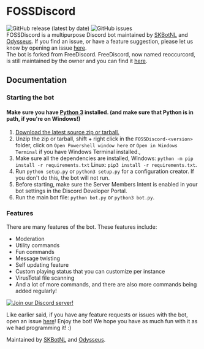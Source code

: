 # FOSSDiscord
![GitHub release (latest by date)](https://img.shields.io/github/v/release/FOSS-Devs/fossdiscord?style=for-the-badge) ![GitHub issues](https://img.shields.io/github/issues/FOSS-Devs/fossdiscord?style=for-the-badge)\
FOSSDiscord is a multipurpose Discord bot maintained by [SKBotNL](https://github.com/SKBotNL) and [Odysseus](https://github.com/Odysseus443). If you find an issue, or have a feature suggestion, please let us know by opening an issue [here](https://github.com/FOSS-Devs/FOSSDiscord/issues).\
The bot is forked from FreeDiscord. FreeDiscord, now named reoccurcord, is still maintained by the owner and you can find it [here](https://github.com/reoccurcat/reoccurcord).

## Documentation

### Starting the bot
#### Make sure you have [Python 3](https://www.python.org/downloads/) installed. (and make sure that Python is in path, if you're on Windows!)
1. [Download the latest source zip or tarball.](https://github.com/FOSS-Devs/fossdiscord/releases/latest)
2. Unzip the zip or tarball, shift + right click in the `FOSSDiscord-<version>` folder, click on `Open Powershell window here` or `Open in Windows Terminal` if you have Windows Terminal installed., 
3. Make sure all the dependencies are installed, Windows: `python -m pip install -r requirements.txt` Linux: `pip3 install -r requirements.txt`.
4. Run `python setup.py` or `python3 setup.py` for a configuration creator. If you don't do this, the bot will not run.
5. Before starting, make sure the Server Members Intent is enabled in your bot settings in the Discord Developer Portal.
6. Run the main bot file: `python bot.py` or `python3 bot.py`.

### Features

There are many features of the bot. These features include:

- Moderation
- Utility commands
- Fun commands
- Message twisting
- Self updating feature
- Custom playing status that you can customize per instance
- VirusTotal file scanning
- And a lot of more commands, and there are also more commands being added regularly!

[![Join our Discord server!](https://invidget.switchblade.xyz/myzbqnVUFN)](http://discord.gg/myzbqnVUFN)

Like earlier said, if you have any feature requests or issues with the bot, open an issue [here](https://github.com/FOSS-Devs/freediscord/issues)!
Enjoy the bot! We hope you have as much fun with it as we had programming it! :)

Maintained by [SKBotNL](https://github.com/SKBotNL) and [Odysseus](https://github.com/Odysseus443).

